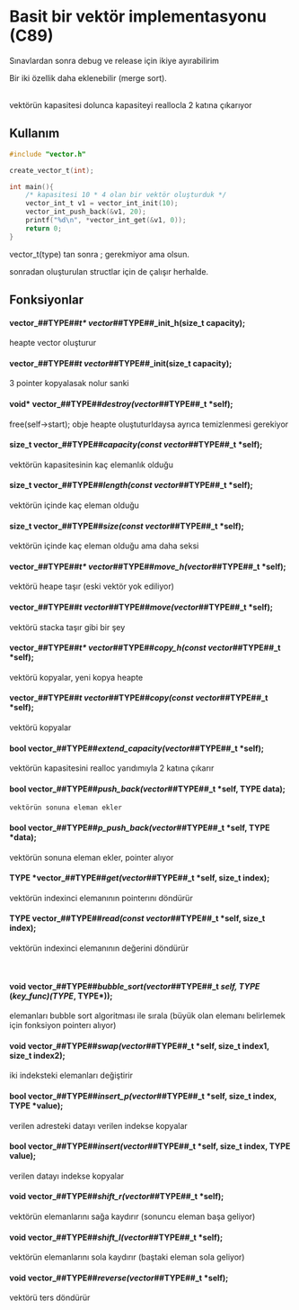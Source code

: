 # Basit bir vektör implementasyonu (C89)
Sınavlardan sonra debug ve release için ikiye ayırabilirim
<br>

Bir iki özellik daha eklenebilir (merge sort).

<br>
vektörün kapasitesi dolunca kapasiteyi reallocla 2 katına çıkarıyor
<br>

## Kullanım
```c
#include "vector.h"

create_vector_t(int);

int main(){
    /* kapasitesi 10 * 4 olan bir vektör oluşturduk */
    vector_int_t v1 = vector_int_init(10);
    vector_int_push_back(&v1, 20);
    printf("%d\n", *vector_int_get(&v1, 0));
    return 0;
}
```
vector_t(type) tan sonra ; gerekmiyor ama olsun.

sonradan oluşturulan structlar için de çalışır herhalde.

## Fonksiyonlar

#### vector_##TYPE##_t* vector_##TYPE##_init_h(size_t capacity);
heapte vector oluşturur 

#### vector_##TYPE##_t vector_##TYPE##_init(size_t capacity);
3 pointer kopyalasak nolur sanki
 
#### void* vector_##TYPE##_destroy(vector_##TYPE##_t *self);
free(self->start); obje heapte oluştuturldaysa ayrıca temizlenmesi gerekiyor
 
#### size_t vector_##TYPE##_capacity(const vector_##TYPE##_t *self);
vektörün kapasitesinin kaç elemanlık olduğu
 
#### size_t vector_##TYPE##_length(const vector_##TYPE##_t *self);
vektörün içinde kaç eleman olduğu
 
#### size_t vector_##TYPE##_size(const vector_##TYPE##_t *self);
vektörün içinde kaç eleman olduğu ama daha seksi
 
#### vector_##TYPE##_t* vector_##TYPE##_move_h(vector_##TYPE##_t *self);
vektörü heape taşır (eski vektör yok ediliyor)
 
#### vector_##TYPE##_t vector_##TYPE##_move(vector_##TYPE##_t *self);
vektörü stacka taşır gibi bir şey
 
#### vector_##TYPE##_t* vector_##TYPE##_copy_h(const vector_##TYPE##_t *self);
vektörü kopyalar, yeni kopya heapte
 
#### vector_##TYPE##_t vector_##TYPE##_copy(const vector_##TYPE##_t *self);
vektörü kopyalar
 
#### bool vector_##TYPE##_extend_capacity(vector_##TYPE##_t *self);
vektörün kapasitesini realloc yarıdımıyla 2 katına çıkarır
 
#### bool vector_##TYPE##_push_back(vector_##TYPE##_t *self, TYPE data);
 	vektörün sonuna eleman ekler
 
#### bool vector_##TYPE##_p_push_back(vector_##TYPE##_t *self, TYPE *data);
vektörün sonuna eleman ekler, pointer alıyor
 
#### TYPE *vector_##TYPE##_get(vector_##TYPE##_t *self, size_t index);
vektörün indexinci elemanının pointerını döndürür
 
#### TYPE vector_##TYPE##_read(const vector_##TYPE##_t *self, size_t index);
vektörün indexinci elemanının değerini döndürür

<br> 
 
#### void vector_##TYPE##_bubble_sort(vector_##TYPE##_t *self, TYPE* (*key_func)(TYPE*, TYPE*));
elemanları bubble sort algoritması ile sırala (büyük olan elemanı belirlemek için fonksiyon pointerı alıyor)
 
#### void vector_##TYPE##_swap(vector_##TYPE##_t *self, size_t index1, size_t index2);
iki indeksteki elemanları değiştirir
 
#### bool vector_##TYPE##_insert_p(vector_##TYPE##_t *self, size_t index, TYPE *value);
verilen adresteki datayı verilen indekse kopyalar
 
#### bool vector_##TYPE##_insert(vector_##TYPE##_t *self, size_t index, TYPE value);
verilen datayı indekse kopyalar
 
#### void vector_##TYPE##_shift_r(vector_##TYPE##_t *self);
vektörün elemanlarını sağa kaydırır (sonuncu eleman başa geliyor)
 
#### void vector_##TYPE##_shift_l(vector_##TYPE##_t *self);
vektörün elemanlarını sola kaydırır (baştaki eleman sola geliyor)
 
#### void vector_##TYPE##_reverse(vector_##TYPE##_t *self);
vektörü ters döndürür
 


